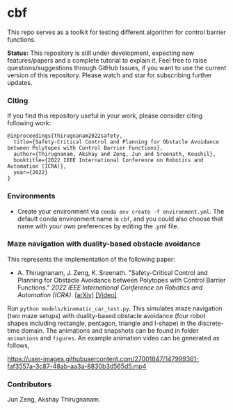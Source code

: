 # cbf
This repo serves as a toolkit for testing different algorithm for control barrier functions.

**Status:** This repository is still under development, expecting new features/papers and a complete tutorial to explain it. Feel free to raise questions/suggestions through GitHub Issues, if you want to use the current version of this repository. Please watch and star for subscribing further updates.

### Citing
If you find this repository useful in your work, please consider citing following work:

```
@inproceedings{thirugnanam2022safety,
  title={Safety-Critical Control and Planning for Obstacle Avoidance between Polytopes with Control Barrier Functions},
  author={Thirugnanam, Akshay and Zeng, Jun and Sreenath, Koushil},
  booktitle={2022 IEEE International Conference on Robotics and Automation (ICRA)},
  year={2022}
}
```

### Environments
* Create your environment via `conda env create -f environment.yml`. The default conda environment name is `cbf`, and you could also choose that name with your own preferences by editing the .yml file.

### Maze navigation with duality-based obstacle avoidance
This represents the implementation of the following paper:
* A. Thirugnanam, J. Zeng, K. Sreenath. "Safety-Critical Control and Planning for Obstacle Avoidance between Polytopes with Control Barrier Functions." *2022 IEEE International Conference on Robotics and Automation (ICRA)*. [[arXiv]](https://arxiv.org/abs/2109.12313) [[Video]](https://youtu.be/2hKlihdERog)

Run `python models/kinematic_car_test.py`. This simulates maze navigation (two maze setups) with duality-based obstacle avoidance (four robot shapes including rectangle, pentagon, triangle and l-shape) in the discrete-time domain. The animations and snapshots can be found in folder `animations` and `figures`. An example animation video can be generated as follows,

https://user-images.githubusercontent.com/27001847/147999361-faf3557a-3c87-48ab-aa3a-8830b3d565d5.mp4

### Contributors
Jun Zeng, Akshay Thirugnanam.
